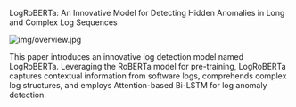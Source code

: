 LogRoBERTa: An Innovative Model for Detecting Hidden Anomalies in Long and Complex Log Sequences

![img/overview.jpg]()

This paper introduces an innovative log detection model named LogRoBERTa. Leveraging the RoBERTa model for pre-training, LogRoBERTa captures contextual information from software logs, comprehends complex log structures, and employs Attention-based Bi-LSTM for log anomaly detection.
